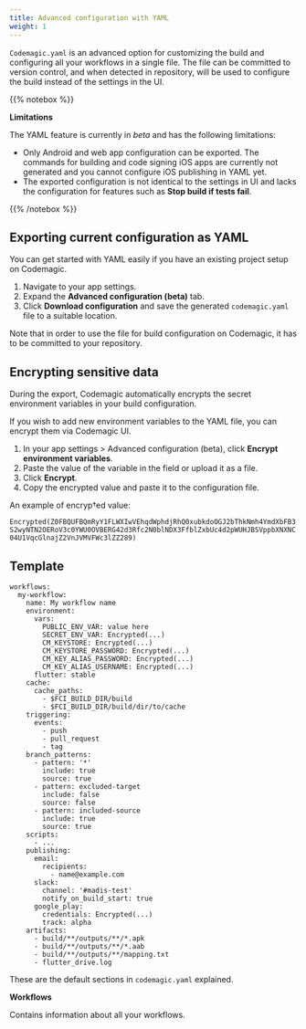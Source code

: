 ```yaml
---
title: Advanced configuration with YAML
weight: 1
---
```


`Codemagic.yaml` is an advanced option for customizing the build and configuring all your workflows in a single file. The file can be committed to version control, and when detected in repository, will be used to configure the build instead of the settings in the UI.

{{% notebox %}}

**Limitations**

The YAML feature is currently in *beta* and has the following limitations:
* Only Android and web app configuration can be exported. The commands for building and code signing iOS apps are currently not generated and you cannot configure iOS publishing in YAML yet.
* The exported configuration is not identical to the settings in UI and lacks the configuration for features such as **Stop build if tests fail**.

{{% /notebox %}}

## Exporting current configuration as YAML

You can get started with YAML easily if you have an existing project setup on Codemagic. 

1. Navigate to your app settings.
2. Expand the **Advanced configuration (beta)** tab.
3. Click **Download configuration** and save the generated `codemagic.yaml` file to a suitable location. 

Note that in order to use the file for build configuration on Codemagic, it has to be committed to your repository.

## Encrypting sensitive data

During the export, Codemagic automatically encrypts the secret environment variables in your build configuration. 

If you wish to add new environment variables to the YAML file, you can encrypt them via Codemagic UI. 

1. In your app settings > Advanced configuration (beta), click **Encrypt environment variables**.
2. Paste the value of the variable in the field or upload it as a file.
3. Click **Encrypt**. 
4. Copy the encrypted value and paste it to the configuration file.

An example of encryp†ed value:

```Encrypted(Z0FBQUFBQmRyY1FLWXIwVEhqdWphdjRhQ0xubkdoOGJ2bThkNmh4YmdXbFB3S2wyNTN2OERoV3c0YWU0OVBERG42d3Rfc2N0blNDX3FfblZxbUc4d2pWUHJBSVppbXNXNC04U1VqcGlnajZ2VnJVMVFWc3lZZ289)```

## Template


    workflows:
      my-workflow:
        name: My workflow name
        environment:
          vars:
            PUBLIC_ENV_VAR: value here
            SECRET_ENV_VAR: Encrypted(...)
            CM_KEYSTORE: Encrypted(...)
            CM_KEYSTORE_PASSWORD: Encrypted(...)
            CM_KEY_ALIAS_PASSWORD: Encrypted(...)
            CM_KEY_ALIAS_USERNAME: Encrypted(...)
          flutter: stable
        cache:
          cache_paths:
            - $FCI_BUILD_DIR/build
            - $FCI_BUILD_DIR/build/dir/to/cache
        triggering:
          events:
            - push
            - pull_request
            - tag
        branch_patterns:
          - pattern: '*'
            include: true
            source: true
          - pattern: excluded-target
            include: false
            source: false
          - pattern: included-source
            include: true
            source: true
        scripts:
          - ...
        publishing:
          email:
            recipients:
              - name@example.com
          slack:
            channel: '#madis-test'
            notify_on_build_start: true
          google_play:
            credentials: Encrypted(...)
            track: alpha
        artifacts:
          - build/**/outputs/**/*.apk
          - build/**/outputs/**/*.aab
          - build/**/outputs/**/mapping.txt
          - flutter_drive.log





These are the default sections in `codemagic.yaml` explained.

**Workflows**

Contains information about all your workflows.



